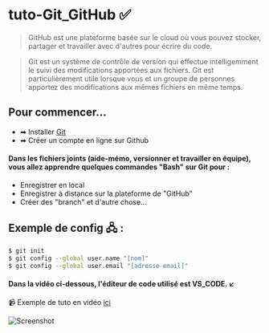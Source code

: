 # tuto-Git_GitHub &#9989;

> GitHub est une plateforme basée sur le cloud où vous pouvez stocker, partager et travailler avec d'autres pour écrire du code.

> Git est un système de contrôle de version qui effectue intelligemment le suivi des modifications apportées aux fichiers. Git est particulièrement utile lorsque vous et un groupe de personnes apportez des modifications aux mêmes fichiers en même temps.

## Pour commencer...
- &#10145; Installer [Git](https://git-scm.com/)
- &#10145; Créer un compte en ligne sur Github

#### Dans les fichiers joints (aide-mémo, versionner et travailler en équipe), vous allez apprendre quelques commandes "Bash" sur Git pour :
- Enregistrer en local
- Enregistrer à distance sur la plateforme de "GitHub"
- Créer des "branch" et d'autre chose...

## Exemple de config &#128423; :
```sh
$ git init
$ git config --global user.name "[nom]"
$ git config --global user.email "[adresse email]"
````

#### Dans la vidéo ci-dessous, l'éditeur de code utilisé est VS_CODE. &#8601;

&#128249; Exemple de tuto en vidéo [ici](https://www.youtube.com/watch?v=eXF0epLeCgo)

![Screenshot](versionner-GitHub.png)
